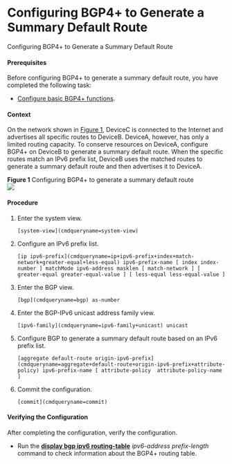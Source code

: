 Configuring BGP4+ to Generate a Summary Default Route
=====================================================

Configuring BGP4+ to Generate a Summary Default Route

#### Prerequisites

Before configuring BGP4+ to generate a summary default route, you have completed the following task:

* [Configure basic BGP4+ functions](vrp_bgp6_cfg_0006.html).

#### Context

On the network shown in [Figure 1](#EN-US_TASK_0000001176661969__fig_dc_vrp_bgp_feature_200001), DeviceC is connected to the Internet and advertises all specific routes to DeviceB. DeviceA, however, has only a limited routing capacity. To conserve resources on DeviceA, configure BGP4+ on DeviceB to generate a summary default route. When the specific routes match an IPv6 prefix list, DeviceB uses the matched routes to generate a summary default route and then advertises it to DeviceA.

**Figure 1** Configuring BGP4+ to generate a summary default route  
![](figure/en-us_image_0000001130622456.png)

#### Procedure

1. Enter the system view.
   
   
   ```
   [system-view](cmdqueryname=system-view)
   ```
2. Configure an IPv6 prefix list.
   
   
   ```
   [ip ipv6-prefix](cmdqueryname=ip+ipv6-prefix+index+match-network+greater-equal+less-equal) ipv6-prefix-name [ index index-number ] matchMode ipv6-address masklen [ match-network ] [ greater-equal greater-equal-value ] [ less-equal less-equal-value ]
   ```
3. Enter the BGP view.
   
   
   ```
   [bgp](cmdqueryname=bgp) as-number
   ```
4. Enter the BGP-IPv6 unicast address family view.
   
   
   ```
   [ipv6-family](cmdqueryname=ipv6-family+unicast) unicast
   ```
5. Configure BGP to generate a summary default route based on an IPv6 prefix list.
   
   
   ```
   [aggregate default-route origin-ipv6-prefix](cmdqueryname=aggregate+default-route+origin-ipv6-prefix+attribute-policy) ipv6-prefix-name [ attribute-policy  attribute-policy-name ]
   ```
6. Commit the configuration.
   
   
   ```
   [commit](cmdqueryname=commit)
   ```

#### Verifying the Configuration

After completing the configuration, verify the configuration.

* Run the [**display bgp ipv6 routing-table**](cmdqueryname=display+bgp+ipv6+routing-table) *ipv6-address* *prefix-length* command to check information about the BGP4+ routing table.